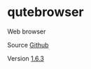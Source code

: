 # qutebrowser

Web browser

Source [Github](https://github.com/qutebrowser/qutebrowser)

Version [1.6.3](https://github.com/qutebrowser/qutebrowser/releases/tag/v1.6.3)
